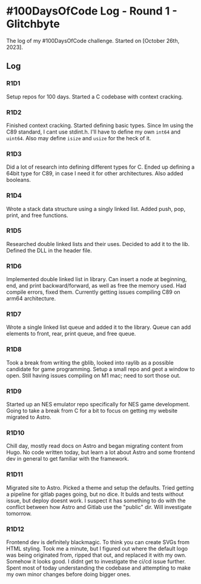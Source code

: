 # #100DaysOfCode Log - Round 1 - Glitchbyte

The log of my #100DaysOfCode challenge. Started on [October 26th, 2023].

## Log

### R1D1 
Setup repos for 100 days. Started a C codebase with context cracking.

### R1D2
Finished context cracking. Started defining basic types. Since Im using the C89 standard, I cant use stdint.h.
I'll have to define my own `int64` and `uint64`. Also may define `isize` and `usize` for the heck of it.

### R1D3
Did a lot of research into defining different types for C. Ended up defining a 64bit type for C89, in case I need it for other architectures. Also added booleans.

### R1D4
Wrote a stack data structure using a singly linked list. Added push, pop, print, and free functions.

### R1D5
Researched double linked lists and their uses. Decided to add it to the lib. Defined the DLL in the header file.

### R1D6
Implemented double linked list in library. Can insert a node at beginning, end, and print backward/forward, as well as free the memory used. Had compile errors, fixed them. Currently getting issues compiling C89 on arm64 architecture.

### R1D7
Wrote a single linked list queue and added it to the library. Queue can add elements to front, rear, print queue, and free queue.

### R1D8
Took a break from writing the gblib, looked into raylib as a possible candidate for game programming. Setup a small repo and geot a window to open. Still having issues compiling on M1 mac; need to sort those out.

### R1D9
Started up an NES emulator repo specifically for NES game development. Going to take a break from C for a bit to focus on getting my website migrated to Astro.

### R1D10
Chill day, mostly read docs on Astro and began migrating content from Hugo. No code written today, but learn a lot about Astro and some frontend dev in general to get familiar with the framework.

### R1D11
Migrated site to Astro. Picked a theme and setup the defaults. Tried getting a pipeline for gitlab pages going, but no dice. It bulds and tests without issue, but deploy doesnt work. I suspect it has something to do with the conflict between how Astro and Gitlab use the "public" dir. Will investigate tomorrow.

### R1D12
Frontend dev is definitely blackmagic. To think you can create SVGs from HTML styling. Took me a minute, but I figured out where the default logo was being originated from, ripped that out, and replaced it with my own. Somehow it looks good. I didnt get to investigate the ci/cd issue further. Spent most of today understanding the codebase and attempting to make my own minor changes before doing bigger ones.
